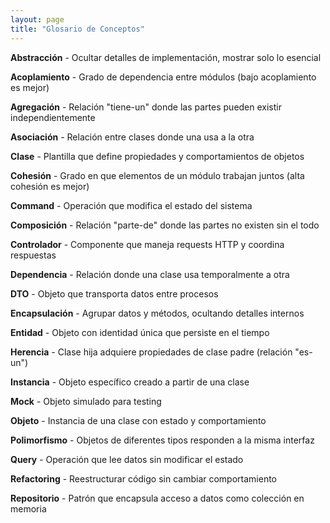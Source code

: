 ```yaml
---
layout: page
title: "Glosario de Conceptos"
---
```


**Abstracción** - Ocultar detalles de implementación, mostrar solo lo esencial

**Acoplamiento** - Grado de dependencia entre módulos (bajo acoplamiento es mejor)

**Agregación** - Relación "tiene-un" donde las partes pueden existir independientemente

**Asociación** - Relación entre clases donde una usa a la otra

**Clase** - Plantilla que define propiedades y comportamientos de objetos

**Cohesión** - Grado en que elementos de un módulo trabajan juntos (alta cohesión es mejor)

**Command** - Operación que modifica el estado del sistema

**Composición** - Relación "parte-de" donde las partes no existen sin el todo

**Controlador** - Componente que maneja requests HTTP y coordina respuestas

**Dependencia** - Relación donde una clase usa temporalmente a otra

**DTO** - Objeto que transporta datos entre procesos

**Encapsulación** - Agrupar datos y métodos, ocultando detalles internos

**Entidad** - Objeto con identidad única que persiste en el tiempo

**Herencia** - Clase hija adquiere propiedades de clase padre (relación "es-un")

**Instancia** - Objeto específico creado a partir de una clase

**Mock** - Objeto simulado para testing

**Objeto** - Instancia de una clase con estado y comportamiento

**Polimorfismo** - Objetos de diferentes tipos responden a la misma interfaz

**Query** - Operación que lee datos sin modificar el estado

**Refactoring** - Reestructurar código sin cambiar comportamiento

**Repositorio** - Patrón que encapsula acceso a datos como colección en memoria